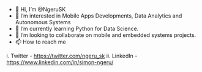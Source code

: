 - 👋 Hi, I’m @NgeruSK
- 👀 I’m interested in Mobile Apps Developments, Data Analytics and Autonomous Systems
- 🌱 I’m currently learning Python for Data Science.
- 💞️ I’m looking to collaborate on mobile and embedded systems projects.
- 📫 How to reach me 

i. Twitter - https://twitter.com/ngeru_sk
ii. LinkedIn - https://www.linkedin.com/in/simon-ngeru/

<!---
NgeruSK/NgeruSK is a ✨ special ✨ repository because its `README.md` (this file) appears on your GitHub profile.
You can click the Preview link to take a look at your changes.
--->
